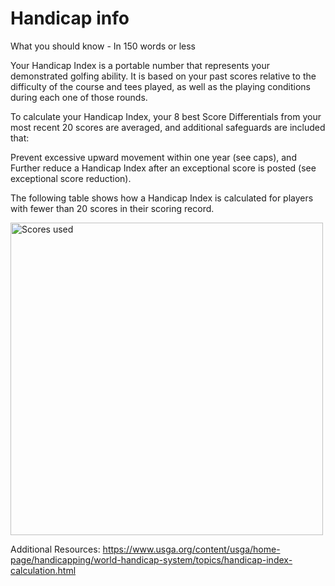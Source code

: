 # Handicap info

What you should know - In 150 words or less

Your Handicap Index is a portable number that represents your demonstrated golfing ability. It is based on your past scores relative to the difficulty of the course and tees played, as well as the playing conditions during each one of those rounds.

To calculate your Handicap Index, your 8 best Score Differentials from your most recent 20 scores are averaged, and additional safeguards are included that:

Prevent excessive upward movement within one year (see caps), and
Further reduce a Handicap Index after an exceptional score is posted (see exceptional score reduction).
 

The following table shows how a Handicap Index is calculated for players with fewer than 20 scores in their scoring record.

<img src="../public/hdcpscores.png" width="500" alt="Scores used">

 
Additional Resources:
https://www.usga.org/content/usga/home-page/handicapping/world-handicap-system/topics/handicap-index-calculation.html
